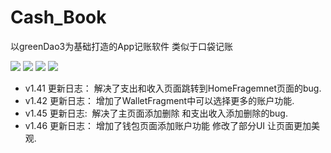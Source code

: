 # Cash_Book
以greenDao3为基础打造的App记账软件 类似于口袋记账

![](https://github.com/liuwen370494581/Cash_Book/blob/master/image/IMG_1256_%E5%89%AF%E6%9C%AC.jpg)                                 ![](https://github.com/liuwen370494581/Cash_Book/blob/master/image/IMG_1257_%E5%89%AF%E6%9C%AC.jpg)                                    ![](https://github.com/liuwen370494581/Cash_Book/blob/master/image/IMG_1258_%E5%89%AF%E6%9C%AC.jpg)                                    ![](https://github.com/liuwen370494581/Cash_Book/blob/master/image/IMG_1259_%E5%89%AF%E6%9C%AC.jpg)   


* v1.41 更新日志： 解决了支出和收入页面跳转到HomeFragemnet页面的bug.
* v1.42 更新日志： 增加了WalletFragment中可以选择更多的账户功能.
* v1.45 更新日志:  解决了主页面添加删除 和支出收入添加删除的bug.
* v1.46 更新日志： 增加了钱包页面添加账户功能 修改了部分UI 让页面更加美观.
